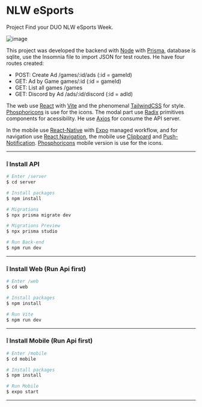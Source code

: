 # NLW eSports

Project Find your DUO NLW eSports Week.

![image](https://user-images.githubusercontent.com/15880212/189728034-1fb07f43-551e-4b96-bec5-cc1f2a0e8111.png)

This project was developed the backend with [Node](https://nodejs.org/en/) with [Prisma](https://www.prisma.io/), database is sqlite, use the Insomnia file to import JSON for test routes. He have four routes created: 
- POST: Create Ad /games/:id/ads (:id = gameId)
- GET: Ad by Game games/:id (:id = gameId)
- GET: List all games /games
- GET: Discord by Ad /ads/:id/discord (:id = adId)

The web use [React](https://reactjs.org) with [Vite](https://vitejs.dev/) and the phenomenal [TailwindCSS](https://tailwindcss.com/) for style. [Phosphoricons](https://phosphoricons.com/) is use for the icons. The modal part use [Radix](https://github.com/radix-ui/primitives) primitives components for acessibility. He use [Axios](https://github.com/axios/axios) for consume the API server.

In the mobile use [React-Native](https://facebook.github.io/react-native/) with [Expo](https://expo.io/) managed workflow, and for navigation use [React Navigation](https://reactnavigation.org/), the mobile use [Clipboard](https://docs.expo.dev/versions/latest/sdk/clipboard/) and [Push-Notification](https://docs.expo.dev/push-notifications/overview/). [Phosphoricons](https://phosphoricons.com/) mobile version is use for the icons.

---

### ❕ Install API

```bash
# Enter /server
$ cd server

# Install packages
$ npm install

# Migrations
$ npx prisma migrate dev

# Migrations Preview
$ npx prisma studio

# Run Back-end
$ npm run dev
```

---

### ❕ Install Web (Run Api first)

```bash
# Enter /web
$ cd web

# Install packages
$ npm install

# Run Vite
$ npm run dev
```

---

### ❕ Install Mobile (Run Api first)

```bash
# Enter /mobile
$ cd mobile

# Install packages
$ npm install

# Run Mobile
$ expo start
```

---
